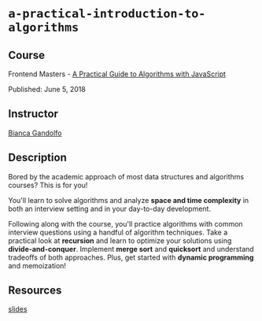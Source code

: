 # `a-practical-introduction-to-algorithms`

## Course

Frontend Masters - [A Practical Guide to Algorithms with JavaScript](https://frontendmasters.com/courses/practical-algorithms/)

Published: June 5, 2018

## Instructor

[Bianca Gandolfo]

## Description

Bored by the academic approach of most data structures and algorithms courses? This is for you!

You'll learn to solve algorithms and analyze **space and time complexity** in both an interview setting and in your day-to-day development.

Following along with the course, you'll practice algorithms with common interview questions using a handful of algorithm techniques. Take a practical look at **recursion** and learn to optimize your solutions using **divide-and-conquer**. Implement **merge sort** and **quicksort** and understand tradeoffs of both approaches. Plus, get started with **dynamic programming** and memoization!

[bianca gandolfo]: https://github.com/bgando

## Resources

[slides](https://slides.com/bgando/intro-to-algorithms/)
